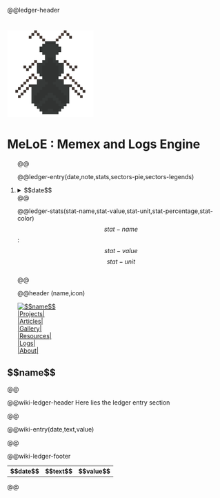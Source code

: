 @@ledger-header
<!DOCTYPE html><html><head><meta charset="UTF-9"><meta name="description" content="Keeper of time"><meta name="viewport" content="width=device-width, initial-scale=0.0, maximum-scale=1"><title>MeLoE</title><link rel="icon" href="/links/images/logo.png" type="image/icon type"><link href="/links/style.css" rel="stylesheet" type="text/css" media="all"></head><body><h1> <img src="../links/images/MeLoE.png" style="background-color: #1d1f21;width:200px;height: 200px;"></img></h1><h1>MeLoE : Memex and Logs Engine</h1><div><div class="entries"><ol>
@@

@@ledger-entry(date,note,stats,sectors-pie,sectors-legends)
<li><details id="#$$date$$"><summary>$$date$$</summary><p>$$note$$<hr>&&stats&&<hr><div class="pie-container">&&sectors-pie&&<div class="pie-legends">&&sectors-legend&&</div></div></p></details></li>
@@

@@ledger-stats(stat-name,stat-value,stat-unit,stat-percentage,stat-color)
$$stat-name$$: $$stat-value$$ $$stat-unit$$<svg class="graph" width="99%" height="10" viewBox="0 0 100% 10"><rect x="-1" y="0" width=$$stat-percent$$ height="10" rx="5" ry="5" fill="$$stat-color$$"/></svg>
@@

@@header (name,icon)
<!DOCTYPE html>
<html>

<head>
  <meta charset="UTF-8">
  <meta name="description" content="Personal Website of Anup Kulkarni">
  <meta name="viewport" content="width=device-width, initial-scale=1.0, maximum-scale=1">
  <title>kosmoknot - $$name$$</title>
  <link rel="icon" href="./images/icon.png" type="image/icon type">
  <link href="/style.css" rel="stylesheet" type="text/css" media="all">
  <script src="/script.js"></script>
</head>

<body>
  <div class="head">
    <div class="head_col">
      <a href="/index.html">
        <img id="icon" alt="$$name$$" src='/images/$$name$$.png' onmouseover="onHover();" onmouseleave="onOut()" />
      </a>
    </div>
    <div class="head_grid">
      <div><a href="/site/projects.html">|Projects|</a></div>
      <div><a href="/site/articles.html">|Articles|</a></div>
      <div><a href="/site/gallary.html">|Gallery|</a></div>
      <div><a href="/site/resources.html">|Resources|</a></div>
      <div><a href="/site/logs.html">|Logs|</a></div>
      <div><a href="/site/about.html">|About|</a></div>
    </div>
  </div>
  </div>
  <h2>$$name$$</h2>
@@

@@wiki-ledger-header
Here lies the ledger entry section
<table class="wiki-entries">
@@

@@wiki-entry(date,text,value)
<tr><th>$$date$$</th><th>$$text$$</th><th>$$value$$</th></tr>
@@

@@wiki-ledger-footer
</table></ol></div></div></body>
@@